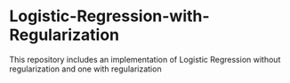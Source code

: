 # Logistic-Regression-with-Regularization
This repository includes an implementation of Logistic Regression without regularization and one with regularization
